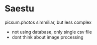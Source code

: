 # Saestu

picsum.photos simmiliar, but less complex

- not using database, only single csv file
- dont think about image processing
